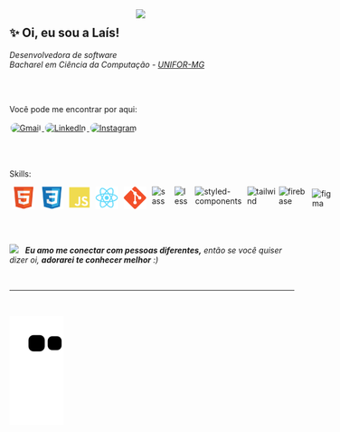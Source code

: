 <img align='right' src="https://miro.medium.com/max/700/0*yBvA5CnEX3Sd4aod.gif" width="280" />
<h2>✨ Oi, eu sou a Laís! </h2>
<p><em>Desenvolvedora de software </br> Bacharel em Ciência da Computação - <a href="https://www.uniformg.edu.br/">UNIFOR-MG</a>
</em></p>

<br/><br/>

Você pode me encontrar por aqui:

<a target="_blank" href="mailto:laisresende690@gmail.com">
    <img alt="Gmail" src="https://img.shields.io/badge/Gmail-D14836?style=for-the-badge&logo=gmail&logoColor=white" style="border-radius: 30px; margin: 2px" />
</a>
<a target="_blank" href="https://www.linkedin.com/in/lais-resende/">
    <img alt="LinkedIn" src="https://img.shields.io/badge/LinkedIn-0077B5?style=for-the-badge&logo=linkedin&logoColor=white" style="border-radius: 30px; margin: 2px" />
</a>
<a target="_blank" href="https://www.instagram.com/laisresende07/">
    <img alt="Instagram" src="https://img.shields.io/badge/Instagram-E4405F?style=for-the-badge&logo=instagram&logoColor=white" style="border-radius: 30px; margin: 2px" />
</a>


<br/><br/>


<p>Skills:</p>
<div style="display: flex; align-items: center;">
    <img alt="html" height="40" style="margin: 0 5px" src="https://raw.githubusercontent.com/devicons/devicon/master/icons/html5/html5-original.svg">
    <img alt="css" height="40" style="margin: 0 5px" src="https://raw.githubusercontent.com/devicons/devicon/master/icons/css3/css3-original.svg">
    <img alt="js" height="37" style="margin: 0 5px" src="https://raw.githubusercontent.com/devicons/devicon/master/icons/javascript/javascript-plain.svg">
    <img alt="react" height="40" style="margin: 0 5px" src="https://raw.githubusercontent.com/devicons/devicon/master/icons/react/react-original.svg">
    <img alt="git" height="40" style="margin: 0 5px" src="https://raw.githubusercontent.com/devicons/devicon/master/icons/git/git-plain.svg" />
    <img alt="sass" height="40" style="margin: 0 5px" src="https://cdn.jsdelivr.net/gh/devicons/devicon/icons/sass/sass-original.svg">
    <img alt="less" height="40" style="margin: 0 5px" src="https://user-images.githubusercontent.com/63600570/150414560-23646804-d604-4f47-8c0c-6a895318e32e.png">
    <img alt="styled-components" height="40" style="margin: 0 5px" src="https://user-images.githubusercontent.com/63600570/150413125-e91a65f7-8171-4476-9c1a-58b0573574bc.png">
    <img alt="tailwind" height="40" style="margin: 0 5px" src="https://user-images.githubusercontent.com/63600570/150412924-4023c3bb-9fd1-46ab-a86f-5e0c228874de.png">
    <img alt="firebase" height="40" style="margin: 0px" src="https://cdn.jsdelivr.net/gh/devicons/devicon/icons/firebase/firebase-plain.svg" />
    <img alt="figma" height="32" style="margin: 0 5px" src="https://cdn.jsdelivr.net/gh/devicons/devicon/icons/figma/figma-original.svg" />
</div>


<br/><br/>


<img src="https://media.giphy.com/media/LnQjpWaON8nhr21vNW/giphy.gif" width="60">&nbsp;&nbsp; <em><b>Eu amo me conectar com pessoas diferentes,</b> então se você quiser dizer oi, <b>adorarei te conhecer melhor</b> :)</em>

<br/>

---

<br/>

![Snake animation](https://github.com/laisresende07/laisresende07/blob/output/github-contribution-grid-snake.svg)

